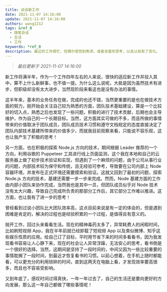 ```yaml
---
title: 谈谈新工作
date: 2021-11-07 14:16:00
update: 2021-11-07 14:16:00
authors: wang1212
tags: &ref_0
  - 随笔杂谈
  - 生活
  - 工作
keywords: *ref_0
description: 最近的工作很忙，但偶尔感觉到焦虑，或者说喜欢思考，以及认知有了变化。
---
```


> _最后更新于 2021-11-07 14:16:00_

新工作将满半年，作为一个工作四年左右的人来说，很快的适应新工作并投入其中，算不上什么新鲜事，也不值一提。为什么这么说呢，大抵是因为虽然技术有进步，但职级却没有太大进步，当然现阶段来看这也是没有办法的事情。

<!-- truncate -->

这半年来，基本的业务任务在做，完成的也还不错，当然更重要的是也在做技术方面的努力，刚开始会关注自己较为熟悉的方面，团队技术基础建设，算是一个比较好的切入点，熟悉之后也发现了一些问题，积极的进行了技术贡献，后期也会主导维护，作为自己的一个长期目标。当然，这方面其实可做的不多，而且所做的事情带来的价值取决于团队成员，团队成员技术习惯和遵守文档规定的态度直接决定了团队内部技术基建所带来的价值多少，而就我目前观察来看，只能说不容乐观，这也让我产生了积极的思考！

另一方面，也在积极的探索 Node.js 方向的技术，期间根据 Leader 推荐的一个方向，利用谷歌的 Puppeteer 工具进行线上页面监测，这个我在本地和自己的云服务器上做了初步技术验证和实现，但遇到了一个麻烦的问题，由于公司从事行业的问题，内部技术较为保守和传统，且无经验可参考，导致要在公司内部上 Node 容器环境，并发布在正式环境还需要摸索和验证。这就又回到了最初的问题，探索 Node.js 方向的技术，基建还需要一步一步来完成。然而，Node 基建方面的工作由内部小团队来协作完成，当然我也是其中一员，但团队成员似乎对 Node 技术没有太大兴趣，导致自己完成所负责的那部分工作后，其它部分工作难以推进。这方面，也让我有了进一步的思考！

曾经看到过说小团队比大团队效率高，这点目前来说是有一定的体会的，但是遇到困难是肯定的，解决的过程也是经验积累的一个过程，是值得且有意义的。

抛开工作，回过头来看看生活。现在的精神毒药太多了，异常耗费人的闲暇时间，比如刷短视频 App，我在半年前就已经卸载了短视频 App 以及类似微博、知乎这些娱乐性质的应用。给自己订了目标，平时用节省下来的时间多看看书，因为我发现看书容易让人心静下来，现在的社会让人异常浮躁，无法安心的思考，看书倒是一个很好的选择。当然，这期间是坚持了一段时间的，中间又因为一些比较重要的事情耽搁了一段时间，到最近才恢复看书的习惯。以前心想着，在手机上随时都能看，可以更充分的利用琐碎的时间，直到这两天在电脑上看，才发现效率要高很多，而且也不容易受影响。

又到年底了，感叹时间过得真快，一年一年过去了，自己的生活还是要向更好的方向发展，那么这一年自己都做了哪些事情呢！

